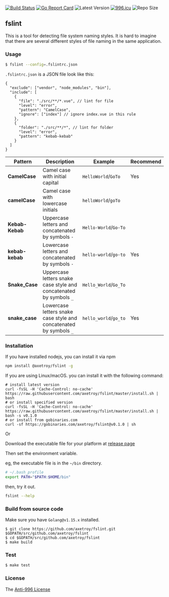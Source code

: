 [![Build Status](https://github.com/axetroy/fslint/workflows/ci/badge.svg)](https://github.com/axetroy/fslint/actions)
[![Go Report Card](https://goreportcard.com/badge/github.com/axetroy/fslint)](https://goreportcard.com/report/github.com/axetroy/fslint)
![Latest Version](https://img.shields.io/github/v/release/axetroy/fslint.svg)
[![996.icu](https://img.shields.io/badge/link-996.icu-red.svg)](https://996.icu)
![Repo Size](https://img.shields.io/github/repo-size/axetroy/fslint.svg)

## fslint

This is a tool for detecting file system naming styles. It is hard to imagine that there are several different styles of file naming in the same application.

### Usage

```bash
$ fslint --config=.fslintrc.json
```

`.fslintrc.json` is a JSON file look like this:

```json5
{
  "exclude": ["vendor", "node_modules", "bin"],
  "include": [
    {
      "file": "./src/**/*.vue", // lint for file
      "level": "error",
      "pattern": "CamelCase",
      "ignore": ["index"] // ignore index.vue in this rule
    },
    {
      "folder": "./src/**/*", // lint for folder
      "level": "error",
      "pattern": "kebab-kebab"
    }
  ]
}
```

| Pattern         | Description                                                        | Example               | Recommend |
| --------------- | ------------------------------------------------------------------ | --------------------- | --------- |
| **CamelCase**   | Camel case with initial capital                                    | `HelloWorld`/`GoTo`   | Yes       |
| **camelCase**   | Camel case with lowercase initials                                 | `helloWorld`/`goTo`   |           |
| **Kebab-Kebab** | Uppercase letters and concatenated by symbols `-`                  | `Hello-World`/`Go-To` |           |
| **kebab-kebab** | Lowercase letters and concatenated by symbols `-`                  | `hello-world`/`go-to` | Yes       |
| **Snake_Case**  | Uppercase letters snake case style and concatenated by symbols `_` | `Hello_World`/`Go_To` |           |
| **snake_case**  | Lowercase letters snake case style and concatenated by symbols `_` | `hello_world`/`go_to` | Yes       |

### Installation

If you have installed nodejs, you can install it via npm

```bash
npm install @axetroy/fslint -g
```

If you are using Linux/macOS. you can install it with the following command:

```shell
# install latest version
curl -fsSL -H 'Cache-Control: no-cache' https://raw.githubusercontent.com/axetroy/fslint/master/install.sh | bash
# or install specified version
curl -fsSL -H 'Cache-Control: no-cache' https://raw.githubusercontent.com/axetroy/fslint/master/install.sh | bash -s v0.1.0
# or install from gobinaries.com
curl -sf https://gobinaries.com/axetroy/fslint@v0.1.0 | sh
```

Or

Download the executable file for your platform at [release page](https://github.com/axetroy/fslint/releases)

Then set the environment variable.

eg, the executable file is in the `~/bin` directory.

```bash
# ~/.bash_profile
export PATH="$PATH:$HOME/bin"
```

then, try it out.

```bash
fslint --help
```

### Build from source code

Make sure you have `Golang@v1.15.x` installed.

```shell
$ git clone https://github.com/axetroy/fslint.git $GOPATH/src/github.com/axetroy/fslint
$ cd $GOPATH/src/github.com/axetroy/fslint
$ make build
```

### Test

```bash
$ make test
```

### License

The [Anti-996 License](LICENSE)
